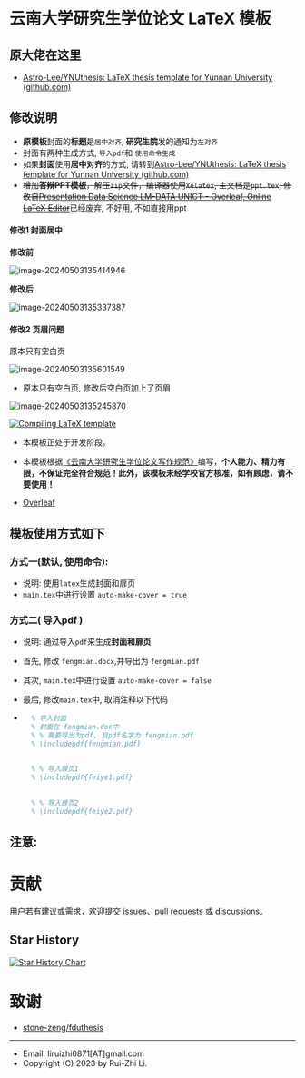 # 云南大学研究生学位论文 LaTeX 模板



## 原大佬在这里

- [Astro-Lee/YNUthesis: LaTeX thesis template for Yunnan University (github.com)](https://github.com/Astro-Lee/YNUthesis)

    

## 修改说明 

- **原模板**封面的**标题**是`居中对齐`, **研究生院**发的通知为`左对齐`
- 封面有两种生成方式, `导入pdf`和 `使用命令生成`
- 如果**封面**使用**居中对齐**的方式, 请转到[Astro-Lee/YNUthesis: LaTeX thesis template for Yunnan University (github.com)](https://github.com/Astro-Lee/YNUthesis)
- ~~增加**答辩PPT模板**，解压`zip`文件，编译器使用`Xelatex`, 主文档是`ppt.tex`, 修改自[Presentation Data Science LM-DATA UNICT - Overleaf, Online LaTeX Editor](https://www.overleaf.com/latex/templates/presentation-data-science-lm-data-unict/gfqjwvrwsghp)~~已经废弃, 不好用, 不如直接用ppt



#### 修改1 封面居中

**修改前**

![image-20240503135414946](assets/image-20240503135414946.png)

**修改后**

![image-20240503135337387](assets/image-20240503135337387.png)



#### 修改2 页眉问题

原本只有空白页

![image-20240503135601549](assets/image-20240503135601549.png)

- 原本只有空白页, 修改后空白页加上了页眉

![image-20240503135245870](assets/image-20240503135245870.png)







[![Compiling LaTeX template](https://github.com/Astro-Lee/YNUthesis/actions/workflows/Compiling%20LaTeX%20template.yml/badge.svg)](https://github.com/Astro-Lee/YNUthesis/actions/workflows/Compiling%20LaTeX%20template.yml)

- 本模板正处于开发阶段。

- 本模板根据[《云南大学研究生学位论文写作规范》](http://www.grs.ynu.edu.cn/info/1037/1540.htm)编写，**个人能力、精力有限，不保证完全符合规范！此外，该模板未经学校官方核准，如有顾虑，请不要使用！**

- [Overleaf](https://cn.overleaf.com/latex/templates?q=%E4%BA%91%E5%8D%97%E5%A4%A7%E5%AD%A6)



## 模板使用方式如下

### 方式一(默认, 使用命令):

- 说明: 使用`latex`生成封面和扉页
- `main.tex`中进行设置 `auto-make-cover = true`





### 方式二(  导入pdf )

- 说明: 通过导入`pdf`来生成**封面和扉页**

- 首先, 修改 `fengmian.docx`,并导出为 `fengmian.pdf`

- 其次, `main.tex`中进行设置 `auto-make-cover = false`

- 最后, 修改`main.tex`中, 取消注释以下代码

- ```tex
    % 导入封面
    % 封面在 fengmian.doc中
    % % 需要导出为pdf, 且pdf名字为 fengmian.pdf
    % \includepdf{fengmian.pdf}
    
    
    % % 导入扉页1
    % \includepdf{feiye1.pdf}
    
    
    % % 导入扉页2
    % \includepdf{feiye2.pdf}
    ```

    







## 注意:

# 贡献

用户若有建议或需求，欢迎提交 [issues](https://github.com/Astro-Lee/YNUthesis/issues)、[pull requests](https://github.com/Astro-Lee/YNUthesis/pulls) 或 [discussions](https://github.com/Astro-Lee/YNUthesis/discussions)。

## Star History

[![Star History Chart](https://api.star-history.com/svg?repos=Astro-Lee/YNU-thesis-bachelor,Astro-Lee/YNUthesis&type=Date)](https://star-history.com/#Astro-Lee/YNU-thesis-bachelor&Astro-Lee/YNUthesis&Date)

# 致谢
- [stone-zeng/fduthesis](https://github.com/stone-zeng/fduthesis)
---
- Email: liruizhi0871[AT]gmail.com
- Copyright (C) 2023 by Rui-Zhi Li.
